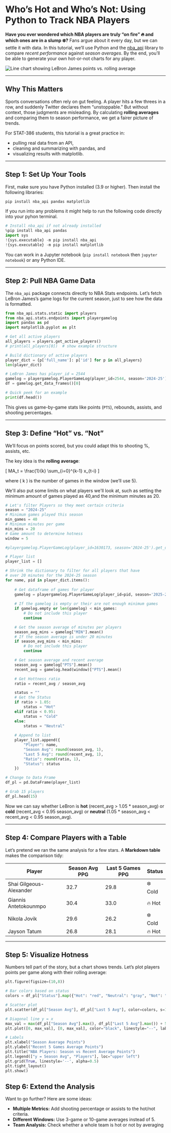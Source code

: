 # Who’s Hot and Who’s Not: Using Python to Track NBA Players

**Have you ever wondered which NBA players are truly “on fire” 🔥 and which ones are in a slump ❄️?**
Fans argue about it every day, but we can settle it with data. In this tutorial, we’ll use Python and the [nba_api](https://github.com/swar/nba_api) library to compare *recent performance* against *season averages*. By the end, you’ll be able to generate your own hot-or-not charts for any player.

![Line chart showing LeBron James points vs. rolling average](lebron.jpg "Hot streak visualization")


---

## Why This Matters

Sports conversations often rely on gut feeling. A player hits a few threes in a row, and suddenly Twitter declares them “unstoppable.” But without context, those judgments are misleading. By calculating **rolling averages** and comparing them to season performance, we get a fairer picture of trends.

For STAT-386 students, this tutorial is a great practice in:

* pulling real data from an API,
* cleaning and summarizing with pandas, and
* visualizing results with matplotlib.

---

## Step 1: Set Up Your Tools

First, make sure you have Python installed (3.9 or higher). Then install the following libraries:

```bash
pip install nba_api pandas matplotlib
```

If you run into any problems it might help to run the following code directly into your pyhon terminal.

```python
# Install nba_api if not already installed
%pip install nba_api pandas
import sys
!{sys.executable} -m pip install nba_api
!{sys.executable} -m pip install matplotlib
```

You can work in a Jupyter notebook (`pip install notebook` then `jupyter notebook`) or any Python IDE.

---

## Step 2: Pull NBA Game Data

The `nba_api` package connects directly to NBA Stats endpoints. Let’s fetch LeBron James’s game logs for the current season, just to see how the data is formatted.

```python
from nba_api.stats.static import players
from nba_api.stats.endpoints import playergamelog
import pandas as pd
import matplotlib.pyplot as plt

# Get all active players
all_players = players.get_active_players()
# print(all_players[0])  # show example structure

# Build dictionary of active players
player_dict = {p['full_name']: p['id'] for p in all_players}
len(player_dict)

# LeBron James has player_id = 2544
gamelog = playergamelog.PlayerGameLog(player_id=2544, season='2024-25')
df = gamelog.get_data_frames()[0]

# Quick peek for an example
print(df.head())
```

This gives us game-by-game stats like points (`PTS`), rebounds, assists, and shooting percentages.

---

## Step 3: Define “Hot” vs. “Not”

We’ll focus on points scored, but you could adapt this to shooting %, assists, etc.

The key idea is the **rolling average**:

[
MA_t = \frac{1}{k} \sum_{i=0}^{k-1} x_{t-i}
]

where ( k ) is the number of games in the window (we’ll use 5).

We'll also put some limits on what players we'll look at, such as setting the minimum amount of games played as 40,and the minimum minutes as 20.

```python
# Let's filter Players so they meet certain criteria
season = "2024-25"
# Minimum games played this season
min_games = 40
# Minimum minutes per game
min_mins = 20
# Game amount to determine hotness
window = 5

#playergamelog.PlayerGameLog(player_id=1630173, season='2024-25').get_data_frames()[0]

# Player list
player_list = []

# Shrink the dictionary to filter for all players that have 
# over 20 minutes for the 2024-25 season
for name, pid in player_dict.items():
    
    # Get dataframe of games for player
    gamelog = playergamelog.PlayerGameLog(player_id=pid, season='2025-26').get_data_frames()[0]
    
    # If the gamelog is empty or their are not enough minimum games
    if gamelog.empty or len(gamelog) < min_games:
        # Do not include this player
        continue

    # Get the season average of minutes per players
    season_avg_mins = gamelog["MIN"].mean()
    # If the season average is under 20 minutes
    if season_avg_mins < min_mins:
        # Do not include this player
        continue

    # Get season average and recent average
    season_avg = gamelog["PTS"].mean()
    recent_avg = gamelog.head(window)["PTS"].mean()

    # Get Hottness ratio
    ratio = recent_avg / season_avg

    status = ""
    # Get the Status
    if ratio > 1.05:
        status = "Hot"
    elif ratio < 0.95:
        status = "Cold"
    else:
        status = "Neutral"
    
    # Append to list
    player_list.append({
        "Player": name,
        "Season Avg": round(season_avg, 1),
        "Last 5 Avg": round(recent_avg, 1),
        "Ratio": round(ratio, 1),
        "Status": status
    })

# Change to Data Frame
df_pl = pd.DataFrame(player_list)

# Grab 15 players
df_pl.head(15)
```

Now we can say whether LeBron is **hot** (recent_avg > 1.05 * season_avg) or **cold** (recent_avg < 0.95 season_avg) or **neutral** (1.05 * season_avg < recent_avg < 0.95 season_avg).

---

## Step 4: Compare Players with a Table

Let’s pretend we ran the same analysis for a few stars. A **Markdown table** makes the comparison tidy:

| Player                    | Season Avg PPG | Last 5 Games PPG | Status |
| ------------------------- | -------------- | ---------------- | ------ |
| Shai Gilgeous-Alexander   | 32.7           | 29.8             | ❄️ Cold |
| Giannis Antetokounmpo     | 30.4           | 33.0             | 🔥 Hot |
| Nikola Jovik              | 29.6           | 26.2             | ❄️ Cold |
| Jayson Tatum              | 26.8           | 28.1             | 🔥 Hot |

---

## Step 5: Visualize Hotness

Numbers tell part of the story, but a chart shows trends. Let’s plot players points per game along with their rolling average:

```python
plt.figure(figsize=(10,8))

# Bar colors based on status
colors = df_pl["Status"].map({"Hot": "red", "Neutral": "gray", "Not": "blue"})

# Scatter plot
plt.scatter(df_pl["Season Avg"], df_pl["Last 5 Avg"], color=colors, s=100)

# Diagonal line y = x
max_val = max(df_pl["Season Avg"].max(), df_pl["Last 5 Avg"].max()) + 5
plt.plot([0, max_val], [0, max_val], color="black", linestyle="--", label="y = Season Avg")

# Labels
plt.xlabel("Season Average Points")
plt.ylabel("Recent 5 Games Average Points")
plt.title("NBA Players: Season vs Recent Average Points")
plt.legend(["y = Season Avg", "Players"], loc="upper left")
plt.grid(True, linestyle='--', alpha=0.5)
plt.tight_layout()
plt.show()
```

## Step 6: Extend the Analysis

Want to go further? Here are some ideas:

* **Multiple Metrics:** Add shooting percentage or assists to the hot/not criteria.
* **Different Windows:** Use 3-game or 10-game averages instead of 5.
* **Team Analysis:** Check whether a whole team is hot or not by averaging 
